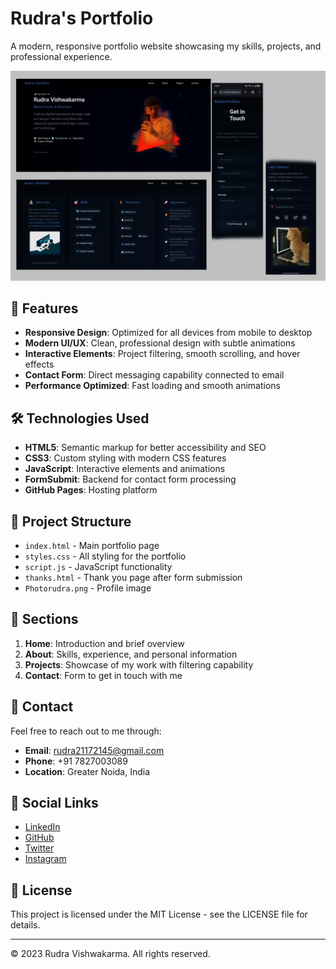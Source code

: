 # Rudra's Portfolio

A modern, responsive portfolio website showcasing my skills, projects, and professional experience.

![Portfolio Preview](portfoliopic.jpg)

## 🌟 Features

- **Responsive Design**: Optimized for all devices from mobile to desktop
- **Modern UI/UX**: Clean, professional design with subtle animations
- **Interactive Elements**: Project filtering, smooth scrolling, and hover effects
- **Contact Form**: Direct messaging capability connected to email
- **Performance Optimized**: Fast loading and smooth animations

## 🛠️ Technologies Used

- **HTML5**: Semantic markup for better accessibility and SEO
- **CSS3**: Custom styling with modern CSS features
- **JavaScript**: Interactive elements and animations
- **FormSubmit**: Backend for contact form processing
- **GitHub Pages**: Hosting platform

## 📂 Project Structure

- `index.html` - Main portfolio page
- `styles.css` - All styling for the portfolio
- `script.js` - JavaScript functionality
- `thanks.html` - Thank you page after form submission
- `Photorudra.png` - Profile image

## 🚀 Sections

1. **Home**: Introduction and brief overview
2. **About**: Skills, experience, and personal information
3. **Projects**: Showcase of my work with filtering capability
4. **Contact**: Form to get in touch with me

## 📱 Contact

Feel free to reach out to me through:

- **Email**: rudra21172145@gmail.com
- **Phone**: +91 7827003089
- **Location**: Greater Noida, India

## 🔗 Social Links

- [LinkedIn](https://www.linkedin.com/in/rudra-vishwakarma-80b7a0269)
- [GitHub](https://github.com/Rudraa01)
- [Twitter](https://x.com/Rudracavin)
- [Instagram](https://www.instagram.com/_rudra.aaaaa)

## 📄 License

This project is licensed under the MIT License - see the LICENSE file for details.

---

© 2023 Rudra Vishwakarma. All rights reserved.
